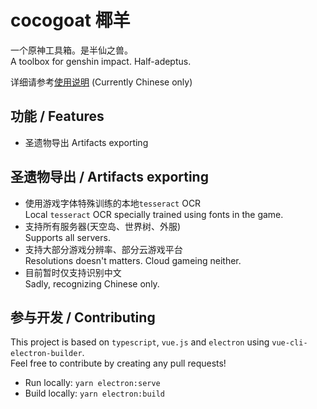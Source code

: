# cocogoat 椰羊

一个原神工具箱。是半仙之兽。  
A toolbox for genshin impact. Half-adeptus.  

详细请参考[使用说明](https://cocogoat.work) (Currently Chinese only)

## 功能 / Features
 - 圣遗物导出 Artifacts exporting

## 圣遗物导出 / Artifacts exporting
 - 使用游戏字体特殊训练的本地`tesseract` OCR  
   Local `tesseract` OCR specially trained using fonts in the game.
 - 支持所有服务器(天空岛、世界树、外服)  
   Supports all servers.
 - 支持大部分游戏分辨率、部分云游戏平台  
   Resolutions doesn't matters. Cloud gameing neither.
 - 目前暂时仅支持识别中文  
   Sadly, recognizing Chinese only.

## 参与开发 / Contributing
This project is based on `typescript`, `vue.js` and `electron` using `vue-cli-electron-builder`.  
Feel free to contribute by creating any pull requests!

 - Run locally: `yarn electron:serve`
 - Build locally: `yarn electron:build`
